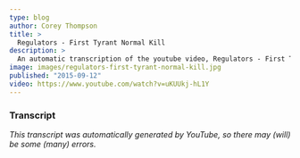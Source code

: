 ```yaml
---
type: blog
author: Corey Thompson
title: >
  Regulators - First Tyrant Normal Kill
description: >
  An automatic transcription of the youtube video, Regulators - First Tyrant Normal Kill, generated from youtube captions.
image: images/regulators-first-tyrant-normal-kill.jpg
published: "2015-09-12"
video: https://www.youtube.com/watch?v=uKUUkj-hL1Y
---
```




### Transcript

*This transcript was automatically generated by YouTube, so there may (will) be some (many) errors.*


